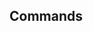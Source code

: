 <!-- Space: ZshGoenv -->
<!-- Parent: Project -->
<!-- Title: Commands -->

<!-- Label: ZshGoenv -->
<!-- Label: Project -->
<!-- Label: Commands -->
<!-- Include: docs/disclaimer.md -->
<!-- Include: ac:toc -->

## Commands
